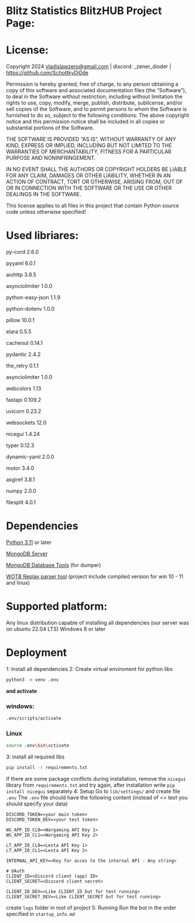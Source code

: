 # Blitz Statistics BlitzHUB Project Page:

# License:
Copyright 2024 vladislawzero@gmail.com | discord: _zener_dioder | https://github.com/SchottkyDi0de

Permission is hereby granted, free of charge, to any person obtaining a copy of this software and associated documentation files (the “Software”), 
  to deal in the Software without restriction, including without limitation the rights to use, copy, modify, merge, publish, distribute, sublicense, 
  and/or sell copies of the Software, and to permit persons to whom the Software is furnished to do so, subject to the following conditions:
    The above copyright notice and this permission notice shall be included in all copies or substantial portions of the Software.

THE SOFTWARE IS PROVIDED “AS IS”, WITHOUT WARRANTY OF ANY KIND, 
  EXPRESS OR IMPLIED, INCLUDING BUT NOT LIMITED TO THE WARRANTIES OF MERCHANTABILITY, 
  FITNESS FOR A PARTICULAR PURPOSE AND NONINFRINGEMENT.
  
IN NO EVENT SHALL THE AUTHORS OR COPYRIGHT HOLDERS BE LIABLE FOR ANY CLAIM, 
  DAMAGES OR OTHER LIABILITY, WHETHER IN AN ACTION OF CONTRACT, TORT OR OTHERWISE, 
  ARISING FROM, OUT OF OR IN CONNECTION WITH THE SOFTWARE OR THE USE OR OTHER DEALINGS IN THE SOFTWARE.

This license applies to all files in this project that contain Python source code unless otherwise specified!

# Used libriares:
py-cord 2.6.0

pyyaml 6.0.1

aiohttp 3.8.5

asynciolimiter 1.0.0

python-easy-json 1.1.9

python-dotenv 1.0.0

pillow 10.0.1

elara 0.5.5

cacheout 0.14.1

pydantic 2.4.2

the_retry 0.1.1

asynciolimiter 1.0.0

webcolors 1.13

fastapi 0.109.2

uvicorn 0.23.2

websockets 12.0

nicegui 1.4.24

typer 0.12.3

dynamic-yaml 2.0.0

motor 3.4.0

asgiref 3.8.1

numpy 2.0.0

filesplit 4.0.1


# Dependencies
[Python 3.11](https://www.python.org/downloads/release/python-3110/) or later

[MongoDB Server](https://www.mongodb.com/try/download/community)

[MongoDB Database Tools](https://www.mongodb.com/try/download/database-tools) (for dumper)

[WOTB Replay parser tool](https://github.com/eigenein/wotbreplay-parser) (project include compiled version for win 10 - 11 and linux)

# Supported platform:
Any linux distribution capable of installing all dependencies (our server was on ubuntu 22.04 LTS)
Windows 8 or later
# Deployment
1: Install all dependencies
2: Create virtual enviroment for python libs
```bash
python3 -m venv .env
```
**and activate**
### windows:
```cmd
.env/scripts/activate
```
### Linux
```bash
source .env\bin\activate
```
3: install all required libs
```bash
pip install -r requirements.txt
```
If there are some package conflicts during installation, remove the `nicegui` library from `requirements.txt` and try again, after installation write `pip install nicegui` separately
4: Setup
Go to `lib/settings/` and create file `.env`
The `.env` file should have the following content (instead of <> text you should specify your data)
```env
DISCORD_TOKEN=<your main token>
DISCORD_TOKEN_DEV=<your test token>

WG_APP_ID_CL0=<Wargaming API Key 1>
WG_APP_ID_CL1=<Wargaming API Key 2>

LT_APP_ID_CL0=<Lesta API Key 1>
LT_APP_ID_CL1=<Lesta API Key 2>

INTERNAL_API_KEY=<Key for acces to the internal API - Any string>

# OAuth
CLIENT_ID=<Discord client (app) ID>
CLIENT_SECRET=<Discord client secret>

CLIENT_ID_DEV=<Like CLIENT_ID but for test running>
CLIENT_SECRET_DEV=<Like CLIENT_SECRET but for test running>
```
create `logs` folder in root of project
5: Running
Run the bot in the order specified in `startup_info.md`
